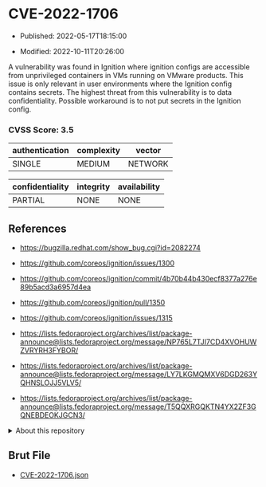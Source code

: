 # CVE-2022-1706

- Published: 2022-05-17T18:15:00

- Modified: 2022-10-11T20:26:00

A vulnerability was found in Ignition where ignition configs are accessible from unprivileged containers in VMs running on VMware products. This issue is only relevant in user environments where the Ignition config contains secrets. The highest threat from this vulnerability is to data confidentiality. Possible workaround is to not put secrets in the Ignition config.

### CVSS Score: **3.5**

| authentication | complexity | vector |
| --- | --- | --- |
| SINGLE | MEDIUM | NETWORK |

| confidentiality | integrity | availability |
| --- | --- | --- |
| PARTIAL | NONE | NONE |

## References

* https://bugzilla.redhat.com/show_bug.cgi?id=2082274

* https://github.com/coreos/ignition/issues/1300

* https://github.com/coreos/ignition/commit/4b70b44b430ecf8377a276e89b5acd3a6957d4ea

* https://github.com/coreos/ignition/pull/1350

* https://github.com/coreos/ignition/issues/1315

* https://lists.fedoraproject.org/archives/list/package-announce@lists.fedoraproject.org/message/NP765L7TJI7CD4XVOHUWZVRYRH3FYBOR/

* https://lists.fedoraproject.org/archives/list/package-announce@lists.fedoraproject.org/message/LY7LKGMQMXV6DGD263YQHNSLOJJ5VLV5/

* https://lists.fedoraproject.org/archives/list/package-announce@lists.fedoraproject.org/message/T5QQXRGQKTN4YX2ZF3GQNEBDEOKJGCN3/

<details>
<summary>About this repository</summary> 

  This repository is part of the project [Live Hack CVE](https://github.com/Live-Hack-CVE). Main website can be found [www.live-hack.org](https://www.live-hack.org) 
  
  Made by [Sn0wAlice](https://github.com/Sn0wAlice) for the people that care about security and need to have a feed of the latest CVEs. Hope you enjoy it, don't forget to star the repo and follow me on [Twitter](https://twitter.com/Sn0wAlice) and [Github](https://github.com/Sn0wAlice). And that is my [personnal website](https://www.alice-snow.me/)

  - [Home Page](https://github.com/Live-Hack-CVE)
  - [Framework](https://github.com/Live-Hack-CVE/cve-framework)
  - [CVE database](https://github.com/Live-Hack-CVE/full_database)
  - [Changelog](https://github.com/Live-Hack-CVE/Changelog)
</details>

## Brut File

* [CVE-2022-1706.json](https://raw.githubusercontent.com/Live-Hack-CVE/full_database/main/cves/2022/CVE-2022-1706.json)

